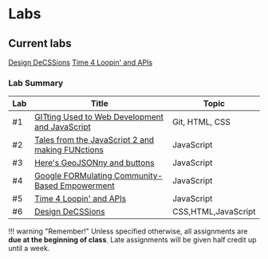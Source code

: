 # Labs

## Current labs

[Design DeCSSions](week6/index.md)
[Time 4 Loopin' and APIs](week5/index.md)

### Lab Summary

|Lab|Title|Topic|
|----|-----|-----|
|#1|[GITting Used to Web Development and JavaScript](week1/index.md)|Git, HTML, CSS|
|#2|[Tales from the JavaScript 2 and making FUNctions](week2/index.md)|JavaScript|
|#3|[Here's GeoJSONny and buttons](week3/index.md)|JavaScript|
|#4|[Google FORMulating Community-Based Empowerment](week4/index.md)|JavaScript|
|#5|[Time 4 Loopin' and APIs](week5/index.md)|JavaScript|
|#6|[Design DeCSSions](week6/index.md)|CSS,HTML,JavaScript|

!!! warning "Remember!"
    Unless specified otherwise, all assignments are **due at the beginning of class**. Late assignments will be given half credit up until a week.
